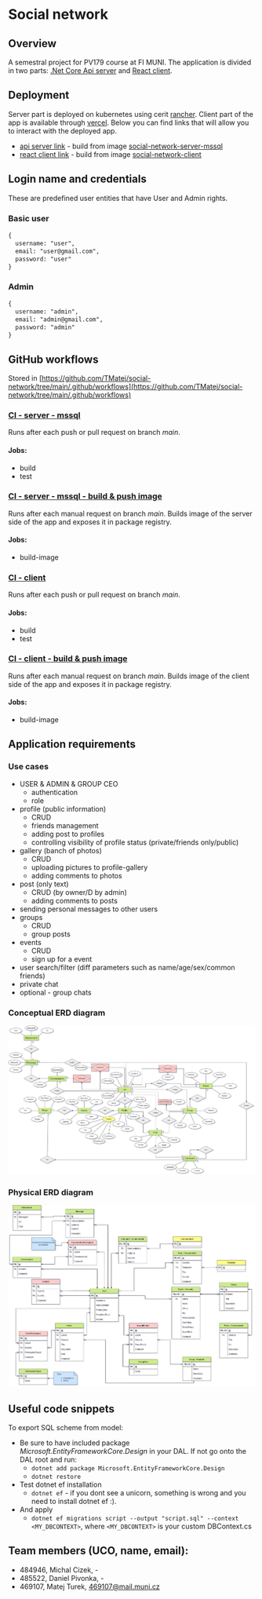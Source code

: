 # Social network

## Overview
A semestral project for PV179 course at FI MUNI. The application is divided in two parts: [.Net Core Api server](https://github.com/TMatej/social-network/tree/main/server) and [React client](https://github.com/TMatej/social-network/tree/main/client).

## Deployment
Server part is deployed on kubernetes using cerit [rancher](https://docs.cerit.io/docs/rancher.html).
Client part of the app is available through [vercel](https://vercel.com/). Below you can find links that will allow you to interact with the deployed app.

- [api server link](https://social-network-application-server.dyn.cloud.e-infra.cz/) - build from image [social-network-server-mssql](https://github.com/TMatej/social-network/pkgs/container/social-network-server-mssql)
- [react client link](https://social-network-lilac.vercel.app/) - build from image [social-network-client](https://github.com/TMatej/social-network/pkgs/container/social-network-client) 


## Login name and credentials 
These are predefined user entities that have User and Admin rights.  

### **Basic user**
```
{
  username: "user",
  email: "user@gmail.com",
  password: "user"
}
```

### **Admin**
```
{
  username: "admin",
  email: "admin@gmail.com",
  password: "admin"
}
```
## GitHub workflows
Stored in [https://github.com/TMatej/social-network/tree/main/.github/workflows](https://github.com/TMatej/social-network/tree/main/.github/workflows)

### [CI - server - mssql](https://github.com/TMatej/social-network/blob/main/.github/workflows/server_ci_mssql.yml) 
Runs after each push or pull request on branch _main_.  
#### Jobs:
- build
- test

### [CI - server - mssql - build & push image](https://github.com/TMatej/social-network/blob/main/.github/workflows/server_image_mssql.yml) 
Runs after each manual request on branch _main_.
Builds image of the server side of the app and exposes it in package registry.  
#### Jobs:
- build-image

### [CI - client](https://github.com/TMatej/social-network/blob/main/.github/workflows/client_ci.yml) 
Runs after each push or pull request on branch _main_.  
#### Jobs:
- build
- test

### [CI - client - build & push image](https://github.com/TMatej/social-network/blob/main/.github/workflows/client_image.yml) 
Runs after each manual request on branch _main_. Builds image of the client side of the app and exposes it in package registry.  
#### Jobs:
- build-image

## Application requirements

### Use cases
- USER & ADMIN & GROUP CEO
  - authentication
  - role
- profile (public information)
  - CRUD
  - friends management
  - adding post to profiles
  - controlling visibility of profile status (private/friends only/public)
- gallery (banch of photos)
  - CRUD
  - uploading pictures to profile-gallery
  - adding comments to photos
- post (only text)
  - CRUD (by owner/D by admin)
  - adding comments to posts
- sending personal messages to other users
- groups
  - CRUD 
  - group posts
- events
  - CRUD 
  - sign up for a event
- user search/filter (diff parameters such as name/age/sex/common friends)
- private chat
- optional - group chats

### Conceptual ERD diagram
![Conceptual erd - Chans notation](diagrams/social_network_diagrams-ERD_conceptual.jpg)

### Physical ERD diagram
![Physical erd - Crows notation](diagrams/social_network_diagrams-ERD_physical.jpg)

## Useful code snippets
To export SQL scheme from model:  
- Be sure to have included package  *Microsoft.EntityFrameworkCore.Design* in your DAL. If not go onto the DAL root and run:
  - `dotnet add package Microsoft.EntityFrameworkCore.Design` 
  - `dotnet restore`  
- Test dotnet ef installation
  - `dotnet ef` - if you dont see a unicorn, something is wrong and you need to install dotnet ef :).
- And apply 
  - `dotnet ef migrations script --output "script.sql" --context <MY_DBCONTEXT>`, where `<MY_DBCONTEXT>` is your custom DBContext.cs

## Team members (UCO, name, email):
- 484946, Michal Cizek, -
- 485522, Daniel Pivonka, -
- 469107, Matej Turek, 469107@mail.muni.cz
